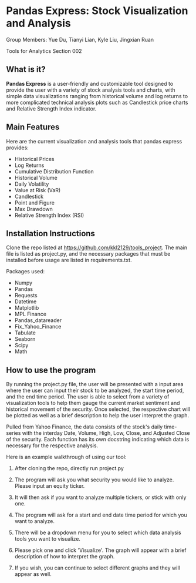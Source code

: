 # Pandas Express: Stock Visualization and Analysis

Group Members: Yue Du, Tianyi Lian, Kyle Liu, Jingxian Ruan

Tools for Analytics Section 002

## What is it?

**Pandas Express** is a user-friendly and customizable tool designed to provide the user with a variety of 
stock analysis tools and charts, with simple data visualizations ranging from historical volume and 
log returns to more complicated technical analysis plots such as Candlestick price charts and Relative
Strength Index indicator.

## Main Features
Here are the current visualization and analysis tools that pandas express provides:

  - Historical Prices
  - Log Returns
  - Cumulative Distribution Function
  - Historical Volume
  - Daily Volatility
  - Value at Risk (VaR)
  - Candlestick
  - Point and Figure
  - Max Drawdown
  - Relative Strength Index (RSI)

## Installation Instructions
Clone the repo listed at https://github.com/kkl2129/tools_project. The main file is listed as project.py, and the 
necessary packages that must be installed before usage are listed in requirements.txt. 

Packages used:
  - Numpy
  - Pandas
  - Requests
  - Datetime
  - Matplotlib
  - MPL Finance
  - Pandas_datareader
  - Fix_Yahoo_Finance
  - Tabulate
  - Seaborn
  - Scipy
  - Math
  
## How to use the program
By running the project.py file, the user will be presented with a input area where the user can input their stock to 
be analyzed, the start time period, and the end time period. The user is able to select from a variety of visualization 
tools to help them gauge the current market sentiment and historical movement of the security. Once selected, the respective
chart will be plotted as well as a brief description to help the user interpret the graph.

Pulled from Yahoo Finance, the data consists of the stock's daily time-series with the interday Date, Volume, High, Low, Close, 
and Adjusted Close of the security. Each function has its own docstring indicating which data is necessary for the respective
analysis.

Here is an example walkthrough of using our tool:

1. After cloning the repo, directly run project.py

2. The program will ask you what security you would like to analyze. Please input an equity ticker.

3. It will then ask if you want to analyze multiple tickers, or stick with only one.

4. The program will ask for a start and end date time period for which you want to analyze.

5. There will be a dropdown menu for you to select which data analysis tools you want to visualize.

6. Please pick one and click 'Visualize'. The graph will appear with a brief description of how to interpret the graph.

7. If you wish, you can continue to select different graphs and they will appear as well.
